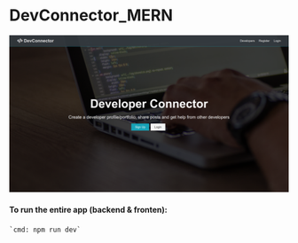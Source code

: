 # DevConnector_MERN

![Alternate image text](/DevConnector.png)

#### To run the entire app (backend & fronten):

    `cmd: npm run dev`
